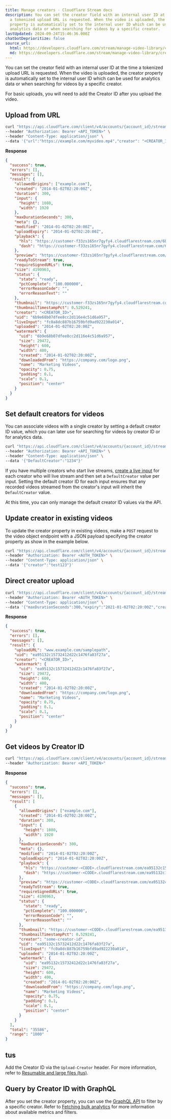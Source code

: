```yaml
---
title: Manage creators · Cloudflare Stream docs
description: You can set the creator field with an internal user ID at the time
  a tokenized upload URL is requested. When the video is uploaded, the creator
  property is automatically set to the internal user ID which can be used for
  analytics data or when searching for videos by a specific creator.
lastUpdated: 2024-09-24T15:46:36.000Z
chatbotDeprioritize: false
source_url:
  html: https://developers.cloudflare.com/stream/manage-video-library/creator-id/
  md: https://developers.cloudflare.com/stream/manage-video-library/creator-id/index.md
---
```


You can set the creator field with an internal user ID at the time a tokenized upload URL is requested. When the video is uploaded, the creator property is automatically set to the internal user ID which can be used for analytics data or when searching for videos by a specific creator.

For basic uploads, you will need to add the Creator ID after you upload the video.

## Upload from URL

```bash
curl "https://api.cloudflare.com/client/v4/accounts/{account_id}/stream/copy" \
--header "Authorization: Bearer <API_TOKEN>" \
--header "Content-Type: application/json" \
--data '{"url":"https://example.com/myvideo.mp4","creator": "<CREATOR_ID>","thumbnailTimestampPct":0.529241,"allowedOrigins":["example.com"],"requireSignedURLs":true,"watermark":{"uid":"ea95132c15732412d22c1476fa83f27a"}}'
```

**Response**

```json
{
  "success": true,
  "errors": [],
  "messages": [],
  "result": {
    "allowedOrigins": ["example.com"],
    "created": "2014-01-02T02:20:00Z",
    "duration": 300,
    "input": {
      "height": 1080,
      "width": 1920
    },
    "maxDurationSeconds": 300,
    "meta": {},
    "modified": "2014-01-02T02:20:00Z",
    "uploadExpiry": "2014-01-02T02:20:00Z",
    "playback": {
      "hls": "https://customer-f33zs165nr7gyfy4.cloudflarestream.com/6b9e68b07dfee8cc2d116e4c51d6a957/manifest/video.m3u8",
      "dash": "https://customer-f33zs165nr7gyfy4.cloudflarestream.com/6b9e68b07dfee8cc2d116e4c51d6a957/manifest/video.mpd"
    },
    "preview": "https://customer-f33zs165nr7gyfy4.cloudflarestream.com/6b9e68b07dfee8cc2d116e4c51d6a957/watch",
    "readyToStream": true,
    "requireSignedURLs": true,
    "size": 4190963,
    "status": {
      "state": "ready",
      "pctComplete": "100.000000",
      "errorReasonCode": "",
      "errorReasonText": ""
    },
    "thumbnail": "https://customer-f33zs165nr7gyfy4.cloudflarestream.com/6b9e68b07dfee8cc2d116e4c51d6a957/thumbnails/thumbnail.jpg",
    "thumbnailTimestampPct": 0.529241,
    "creator": "<CREATOR_ID>",
    "uid": "6b9e68b07dfee8cc2d116e4c51d6a957",
    "liveInput": "fc0a8dc887b16759bfd9ad922230a014",
    "uploaded": "2014-01-02T02:20:00Z",
    "watermark": {
      "uid": "6b9e68b07dfee8cc2d116e4c51d6a957",
      "size": 29472,
      "height": 600,
      "width": 400,
      "created": "2014-01-02T02:20:00Z",
      "downloadedFrom": "https://company.com/logo.png",
      "name": "Marketing Videos",
      "opacity": 0.75,
      "padding": 0.1,
      "scale": 0.1,
      "position": "center"
    }
  }
}
```

## Set default creators for videos

You can associate videos with a single creator by setting a default creator ID value, which you can later use for searching for videos by creator ID or for analytics data.

```bash
curl "https://api.cloudflare.com/client/v4/accounts/{account_id}/stream/live_inputs" \
--header "Authorization: Bearer <API_TOKEN>" \
--header "Content-Type: application/json" \
--data '{"DefaultCreator":"1234"}'
```

If you have multiple creators who start live streams, [create a live input](https://developers.cloudflare.com/stream/get-started/#step-1-create-a-live-input) for each creator who will live stream and then set a `DefaultCreator` value per input. Setting the default creator ID for each input ensures that any recorded videos streamed from the creator's input will inherit the `DefaultCreator` value.

At this time, you can only manage the default creator ID values via the API.

## Update creator in existing videos

To update the creator property in existing videos, make a `POST` request to the video object endpoint with a JSON payload specifying the creator property as show in the example below.

```bash
curl "https://api.cloudflare.com/client/v4/accounts/{account_id}/stream/<VIDEO_UID>" \
--header "Authorization: Bearer <AUTH_TOKEN>" \
--header "Content-Type: application/json" \
--data '{"creator":"test123"}'
```

## Direct creator upload

```bash
curl "https://api.cloudflare.com/client/v4/accounts/{account_id}/stream/direct_upload" \
--header "Authorization: Bearer <AUTH_TOKEN>" \
--header "Content-Type: application/json" \
--data '{"maxDurationSeconds":300,"expiry":"2021-01-02T02:20:00Z","creator": "<CREATOR_ID>", "thumbnailTimestampPct":0.529241,"allowedOrigins":["example.com"],"requireSignedURLs":true,"watermark":{"uid":"ea95132c15732412d22c1476fa83f27a"}}'
```

**Response**

```json
{
  "success": true,
  "errors": [],
  "messages": [],
  "result": {
    "uploadURL": "www.example.com/samplepath",
    "uid": "ea95132c15732412d22c1476fa83f27a",
    "creator": "<CREATOR_ID>",
    "watermark": {
      "uid": "ea95132c15732412d22c1476fa83f27a",
      "size": 29472,
      "height": 600,
      "width": 400,
      "created": "2014-01-02T02:20:00Z",
      "downloadedFrom": "https://company.com/logo.png",
      "name": "Marketing Videos",
      "opacity": 0.75,
      "padding": 0.1,
      "scale": 0.1,
      "position": "center"
    }
  }
}
```

## Get videos by Creator ID

```bash
curl "https://api.cloudflare.com/client/v4/accounts/{account_id}/stream?after=2014-01-02T02:20:00Z&before=2014-01-02T02:20:00Z&include_counts=false&creator=<CREATOR_ID>&limit=undefined&asc=false&status=downloading,queued,inprogress,ready,error" \
--header "Authorization: Bearer <API_TOKEN>"
```

**Response**

```json
{
  "success": true,
  "errors": [],
  "messages": [],
  "result": [
    {
      "allowedOrigins": ["example.com"],
      "created": "2014-01-02T02:20:00Z",
      "duration": 300,
      "input": {
        "height": 1080,
        "width": 1920
      },
      "maxDurationSeconds": 300,
      "meta": {},
      "modified": "2014-01-02T02:20:00Z",
      "uploadExpiry": "2014-01-02T02:20:00Z",
      "playback": {
        "hls": "https://customer-<CODE>.cloudflarestream.com/ea95132c15732412d22c1476fa83f27a/manifest/video.m3u8",
        "dash": "https://customer-<CODE>.cloudflarestream.com/ea95132c15732412d22c1476fa83f27a/manifest/video.mpd"
      },
      "preview": "https://customer-<CODE>.cloudflarestream.com/ea95132c15732412d22c1476fa83f27a/watch",
      "readyToStream": true,
      "requireSignedURLs": true,
      "size": 4190963,
      "status": {
        "state": "ready",
        "pctComplete": "100.000000",
        "errorReasonCode": "",
        "errorReasonText": ""
      },
      "thumbnail": "https://customer-<CODE>.cloudflarestream.com/ea95132c15732412d22c1476fa83f27a/thumbnails/thumbnail.jpg",
      "thumbnailTimestampPct": 0.529241,
      "creator": "some-creator-id",
      "uid": "ea95132c15732412d22c1476fa83f27a",
      "liveInput": "fc0a8dc887b16759bfd9ad922230a014",
      "uploaded": "2014-01-02T02:20:00Z",
      "watermark": {
        "uid": "ea95132c15732412d22c1476fa83f27a",
        "size": 29472,
        "height": 600,
        "width": 400,
        "created": "2014-01-02T02:20:00Z",
        "downloadedFrom": "https://company.com/logo.png",
        "name": "Marketing Videos",
        "opacity": 0.75,
        "padding": 0.1,
        "scale": 0.1,
        "position": "center"
      }
    }
  ],
  "total": "35586",
  "range": "1000"
}
```

## tus

Add the Creator ID via the `Upload-Creator` header. For more information, refer to [Resumable and large files (tus)](https://developers.cloudflare.com/stream/uploading-videos/resumable-uploads/#set-creator-property).

## Query by Creator ID with GraphQL

After you set the creator property, you can use the [GraphQL API](https://developers.cloudflare.com/analytics/graphql-api/) to filter by a specific creator. Refer to [Fetching bulk analytics](https://developers.cloudflare.com/stream/getting-analytics/fetching-bulk-analytics) for more information about available metrics and filters.
